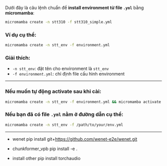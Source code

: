 Dưới đây là câu lệnh chuẩn để **install environment từ file `.yml`** bằng **micromamba**:

```bash
micromamba create -n stt310 -f stt310_simple.yml
```

### Ví dụ cụ thể:

```bash
micromamba create -n stt_env -f environment.yml
```

### Giải thích:

* `-n stt_env`: đặt tên cho environment là `stt_env`
* `-f environment.yml`: chỉ định file cấu hình environment

---

### Nếu muốn **tự động activate** sau khi cài:

```bash
micromamba create -n stt_env -f environment.yml && micromamba activate stt_env
```

### Nếu bạn đã có file `.yml` nằm ở đường dẫn cụ thể:

```bash
micromamba create -n stt_env -f /path/to/your/env.yml
```

---



- wenet
pip install git+https://github.com/wenet-e2e/wenet.git

- chunkformer_vpb
pip install -e .

- install other 
pip install torchaudio